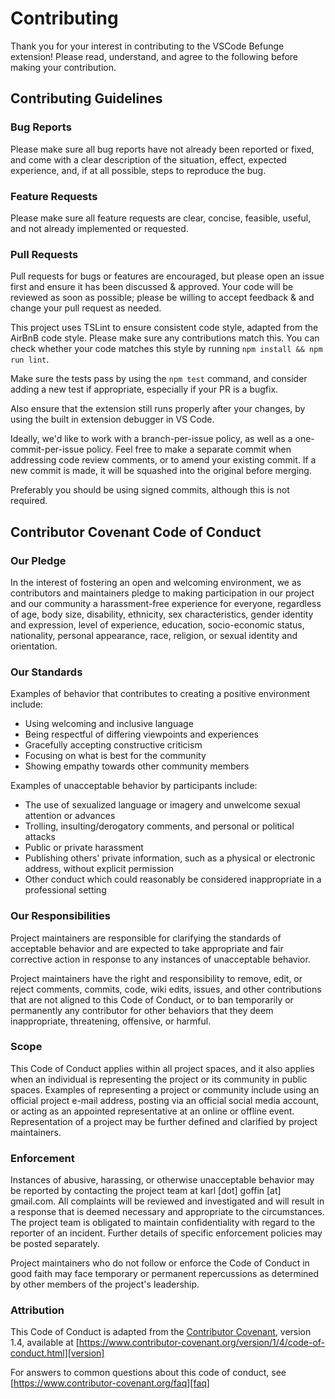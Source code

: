 
# Contributing

Thank you for your interest in contributing to the VSCode Befunge extension! Please read, understand, and agree to the following before making your contribution.

## Contributing Guidelines

### Bug Reports

Please make sure all bug reports have not already been reported or fixed, and come with a clear description of the situation, effect, expected experience, and, if at all possible, steps to reproduce the bug.

### Feature Requests

Please make sure all feature requests are clear, concise, feasible, useful, and not already implemented or requested.

### Pull Requests

Pull requests for bugs or features are encouraged, but please open an issue first and ensure it has been discussed & approved. Your code will be reviewed as soon as possible; please be willing to accept feedback & and change your pull request as needed.

This project uses TSLint to ensure consistent code style, adapted from the AirBnB code style. Please make sure any contributions match this. You can check whether your code matches this style by running `npm install && npm run lint`.

Make sure the tests pass by using the `npm test` command, and consider adding a new test if appropriate, especially if your PR is a bugfix.

Also ensure that the extension still runs properly after your changes, by using the built in extension debugger in VS Code.

Ideally, we'd like to work with a branch-per-issue policy, as well as a one-commit-per-issue policy. Feel free to make a separate commit when addressing code review comments, or to amend your existing commit. If a new commit is made, it will be squashed into the original before merging.

Preferably you should be using signed commits, although this is not required.

## Contributor Covenant Code of Conduct

### Our Pledge

In the interest of fostering an open and welcoming environment, we as
contributors and maintainers pledge to making participation in our project and
our community a harassment-free experience for everyone, regardless of age, body
size, disability, ethnicity, sex characteristics, gender identity and expression,
level of experience, education, socio-economic status, nationality, personal
appearance, race, religion, or sexual identity and orientation.

### Our Standards

Examples of behavior that contributes to creating a positive environment
include:

* Using welcoming and inclusive language
* Being respectful of differing viewpoints and experiences
* Gracefully accepting constructive criticism
* Focusing on what is best for the community
* Showing empathy towards other community members

Examples of unacceptable behavior by participants include:

* The use of sexualized language or imagery and unwelcome sexual attention or
  advances
* Trolling, insulting/derogatory comments, and personal or political attacks
* Public or private harassment
* Publishing others' private information, such as a physical or electronic
  address, without explicit permission
* Other conduct which could reasonably be considered inappropriate in a
  professional setting

### Our Responsibilities

Project maintainers are responsible for clarifying the standards of acceptable
behavior and are expected to take appropriate and fair corrective action in
response to any instances of unacceptable behavior.

Project maintainers have the right and responsibility to remove, edit, or
reject comments, commits, code, wiki edits, issues, and other contributions
that are not aligned to this Code of Conduct, or to ban temporarily or
permanently any contributor for other behaviors that they deem inappropriate,
threatening, offensive, or harmful.

### Scope

This Code of Conduct applies within all project spaces, and it also applies when
an individual is representing the project or its community in public spaces.
Examples of representing a project or community include using an official
project e-mail address, posting via an official social media account, or acting
as an appointed representative at an online or offline event. Representation of
a project may be further defined and clarified by project maintainers.

### Enforcement

Instances of abusive, harassing, or otherwise unacceptable behavior may be
reported by contacting the project team at karl \[dot\] goffin \[at\] gmail.com. All
complaints will be reviewed and investigated and will result in a response that
is deemed necessary and appropriate to the circumstances. The project team is
obligated to maintain confidentiality with regard to the reporter of an incident.
Further details of specific enforcement policies may be posted separately.

Project maintainers who do not follow or enforce the Code of Conduct in good
faith may face temporary or permanent repercussions as determined by other
members of the project's leadership.

### Attribution

This Code of Conduct is adapted from the [Contributor Covenant][homepage], version 1.4,
available at [https://www.contributor-covenant.org/version/1/4/code-of-conduct.html][version]

[homepage]: https://www.contributor-covenant.org
[version]: https://www.contributor-covenant.org/version/1/4/code-of-conduct.html
[faq]: https://www.contributor-covenant.org/faq

For answers to common questions about this code of conduct, see
[https://www.contributor-covenant.org/faq][faq]
